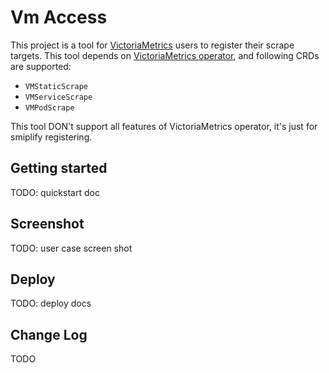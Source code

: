# Vm Access
This project is a tool for [VictoriaMetrics]() users to register their scrape targets. This tool depends on [VictoriaMetrics operator](https://github.com/VictoriaMetrics/operator), and following CRDs are supported:
- `VMStaticScrape`
- `VMServiceScrape`
- `VMPodScrape`

This tool DON't support all features of VictoriaMetrics operator, it's just for smiplify registering.

## Getting started

TODO: quickstart doc


## Screenshot
TODO: user case screen shot


## Deploy

TODO: deploy docs

## Change Log
TODO